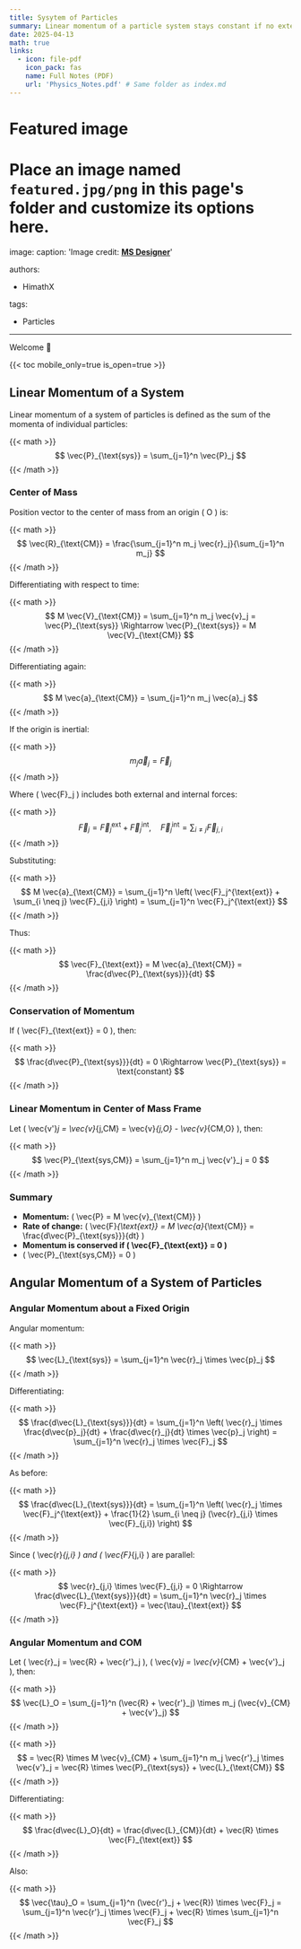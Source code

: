 ```yaml
---
title: Sysytem of Particles
summary: Linear momentum of a particle system stays constant if no external force acts. In the center of mass frame, total momentum is zero. Angular momentum changes due to external torque and can also be considered about the center of mass.
date: 2025-04-13
math: true
links:
  - icon: file-pdf
    icon_pack: fas
    name: Full Notes (PDF)
    url: 'Physics_Notes.pdf' # Same folder as index.md
---
```


# Featured image
# Place an image named `featured.jpg/png` in this page's folder and customize its options here.
image:
  caption: 'Image credit: [**MS Designer**](https://designer.microsoft.com/)'

authors:
  - HimathX

tags:
  - Particles

---

Welcome 👋

{{< toc mobile_only=true is_open=true >}}

## Linear Momentum of a System

Linear momentum of a system of particles is defined as the sum of the momenta of individual particles:

{{< math >}}
$$
\vec{P}_{\text{sys}} = \sum_{j=1}^n \vec{P}_j
$$
{{< /math >}}

### Center of Mass
Position vector to the center of mass from an origin \( O \) is:

{{< math >}}
$$
\vec{R}_{\text{CM}} = \frac{\sum_{j=1}^n m_j \vec{r}_j}{\sum_{j=1}^n m_j}
$$
{{< /math >}}

Differentiating with respect to time:

{{< math >}}
$$
M \vec{V}_{\text{CM}} = \sum_{j=1}^n m_j \vec{v}_j = \vec{P}_{\text{sys}} \Rightarrow \vec{P}_{\text{sys}} = M \vec{V}_{\text{CM}}
$$
{{< /math >}}

Differentiating again:

{{< math >}}
$$
M \vec{a}_{\text{CM}} = \sum_{j=1}^n m_j \vec{a}_j
$$
{{< /math >}}

If the origin is inertial:

{{< math >}}
$$
m_j \vec{a}_j = \vec{F}_j
$$
{{< /math >}}

Where \( \vec{F}_j \) includes both external and internal forces:

{{< math >}}
$$
\vec{F}_j = \vec{F}_j^{\text{ext}} + \vec{F}_j^{\text{int}}, \quad \vec{F}_j^{\text{int}} = \sum_{i \neq j} \vec{F}_{j,i}
$$
{{< /math >}}

Substituting:

{{< math >}}
$$
M \vec{a}_{\text{CM}} = \sum_{j=1}^n \left( \vec{F}_j^{\text{ext}} + \sum_{i \neq j} \vec{F}_{j,i} \right) = \sum_{j=1}^n \vec{F}_j^{\text{ext}}
$$
{{< /math >}}

Thus:

{{< math >}}
$$
\vec{F}_{\text{ext}} = M \vec{a}_{\text{CM}} = \frac{d\vec{P}_{\text{sys}}}{dt}
$$
{{< /math >}}

### Conservation of Momentum
If \( \vec{F}_{\text{ext}} = 0 \), then:

{{< math >}}
$$
\frac{d\vec{P}_{\text{sys}}}{dt} = 0 \Rightarrow \vec{P}_{\text{sys}} = \text{constant}
$$
{{< /math >}}

### Linear Momentum in Center of Mass Frame
Let \( \vec{v'}_j = \vec{v}_{j,CM} = \vec{v}_{j,O} - \vec{v}_{CM,O} \), then:

{{< math >}}
$$
\vec{P}_{\text{sys,CM}} = \sum_{j=1}^n m_j \vec{v'}_j = 0
$$
{{< /math >}}

### Summary
- **Momentum:** \( \vec{P} = M \vec{v}_{\text{CM}} \)
- **Rate of change:** \( \vec{F}_{\text{ext}} = M \vec{a}_{\text{CM}} = \frac{d\vec{P}_{\text{sys}}}{dt} \)
- **Momentum is conserved if \( \vec{F}_{\text{ext}} = 0 \)**
- \( \vec{P}_{\text{sys,CM}} = 0 \)

## Angular Momentum of a System of Particles

### Angular Momentum about a Fixed Origin
Angular momentum:

{{< math >}}
$$
\vec{L}_{\text{sys}} = \sum_{j=1}^n \vec{r}_j \times \vec{p}_j
$$
{{< /math >}}

Differentiating:

{{< math >}}
$$
\frac{d\vec{L}_{\text{sys}}}{dt} = \sum_{j=1}^n \left( \vec{r}_j \times \frac{d\vec{p}_j}{dt} + \frac{d\vec{r}_j}{dt} \times \vec{p}_j \right) = \sum_{j=1}^n \vec{r}_j \times \vec{F}_j
$$
{{< /math >}}

As before:

{{< math >}}
$$
\frac{d\vec{L}_{\text{sys}}}{dt} = \sum_{j=1}^n \left( \vec{r}_j \times \vec{F}_j^{\text{ext}} + \frac{1}{2} \sum_{i \neq j} (\vec{r}_{j,i} \times \vec{F}_{j,i}) \right)
$$
{{< /math >}}

Since \( \vec{r}_{j,i} \) and \( \vec{F}_{j,i} \) are parallel:

{{< math >}}
$$
\vec{r}_{j,i} \times \vec{F}_{j,i} = 0 \Rightarrow \frac{d\vec{L}_{\text{sys}}}{dt} = \sum_{j=1}^n \vec{r}_j \times \vec{F}_j^{\text{ext}} = \vec{\tau}_{\text{ext}}
$$
{{< /math >}}

### Angular Momentum and COM
Let \( \vec{r}_j = \vec{R} + \vec{r'}_j \), \( \vec{v}_j = \vec{v}_{CM} + \vec{v'}_j \), then:

{{< math >}}
$$
\vec{L}_O = \sum_{j=1}^n (\vec{R} + \vec{r'}_j) \times m_j (\vec{v}_{CM} + \vec{v'}_j)
$$
{{< /math >}}

{{< math >}}
$$
= \vec{R} \times M \vec{v}_{CM} + \sum_{j=1}^n m_j \vec{r'}_j \times \vec{v'}_j = \vec{R} \times \vec{P}_{\text{sys}} + \vec{L}_{\text{CM}}
$$
{{< /math >}}

Differentiating:

{{< math >}}
$$
\frac{d\vec{L}_O}{dt} = \frac{d\vec{L}_{CM}}{dt} + \vec{R} \times \vec{F}_{\text{ext}}
$$
{{< /math >}}

Also:

{{< math >}}
$$
\vec{\tau}_O = \sum_{j=1}^n (\vec{r'}_j + \vec{R}) \times \vec{F}_j = \sum_{j=1}^n \vec{r'}_j \times \vec{F}_j + \vec{R} \times \sum_{j=1}^n \vec{F}_j
$$
{{< /math >}}